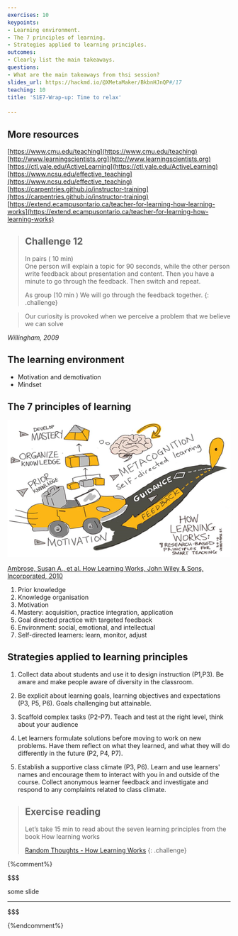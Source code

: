 ```yaml
---
exercises: 10
keypoints:
- Learning environment.
- The 7 principles of learning.
- Strategies applied to learning principles.
outcomes:
- Clearly list the main takeaways.
questions:
- What are the main takeaways from thsi session?
slides_url: https://hackmd.io/@XMetaMaker/BkbnHJnQP#/17
teaching: 10
title: 'S1E7-Wrap-up: Time to relax'

---
```


## More resources

[https://www.cmu.edu/teaching](https://www.cmu.edu/teaching)  
[http://www.learningscientists.org](http://www.learningscientists.org)  
[https://ctl.yale.edu/ActiveLearning](https://ctl.yale.edu/ActiveLearning)  
[https://www.ncsu.edu/effective_teaching](https://www.ncsu.edu/effective_teaching)  
[https://carpentries.github.io/instructor-training](https://carpentries.github.io/instructor-training)  
[https://extend.ecampusontario.ca/teacher-for-learning-how-learning-works](https://extend.ecampusontario.ca/teacher-for-learning-how-learning-works)




> ## Challenge 12
>
> In pairs ( 10 min)  
> One person will explain a topic for 90 seconds, while the other person write feedback about presentation and content.
> Then you have a minute to go through the feedback.
> Then switch and repeat. 
>
> As group (10 min )
> We will go through the feedback together.
{: .challenge}



> Our curiosity is provoked when we perceive a problem that we believe we can solve

_Willingham, 2009_




## The learning environment

- Motivation and demotivation
- Mindset

## The 7 principles of learning

![](../fig/Seven_Principles_of_Learning.png)

[Ambrose, Susan A., et al. How Learning Works, John Wiley & Sons, Incorporated, 2010](https://extend.ecampusontario.ca/teacher-for-learning-how-learning-works/)

1. Prior knowledge
2. Knowledge organisation
3. Motivation
4. Mastery: acquisition, practice integration, application
5. Goal directed practice with targeted feedback
6. Environment: social, emotional, and intellectual 
7. Self-directed learners: learn, monitor, adjust



## Strategies applied to learning principles
1. Collect data about students and use it to design instruction (P1,P3). Be aware and make people aware of diversity in the classroom.

2. Be explicit about learning goals, learning objectives and expectations (P3, P5, P6). Goals challenging but attainable.

3. Scaffold complex tasks (P2-P7). Teach and test at the right level, think about your audience

4. Let learners formulate solutions before moving to work on new problems. Have them reflect on what they learned, and what they will do differently in the future (P2, P4, P7).

5. Establish a supportive class climate (P3, P6). Learn and use learners' names and encourage them to interact with you in and outside of the course. Collect anonymous learner feedback and investigate and respond to any complaints related to class climate.


> ## Exercise reading
> Let’s take 15 min to read about the seven learning principles from the book 
> How learning works
>
> [Random Thoughts - How Learning Works](../files/Ambrose_RandomThoughts_HowLearningWorks.pdf)
{: .challenge}

{%comment%}

$$$

some slide

---

$$$





{%endcomment%}
